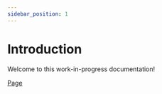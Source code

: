 ```yaml
---
sidebar_position: 1
---
```


# Introduction

Welcome to this work-in-progress documentation!

[Page](./page.md)